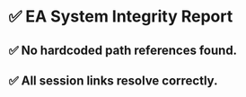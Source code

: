# ✅ EA System Integrity Report


## ✅ No hardcoded path references found.



## ✅ All session links resolve correctly.

